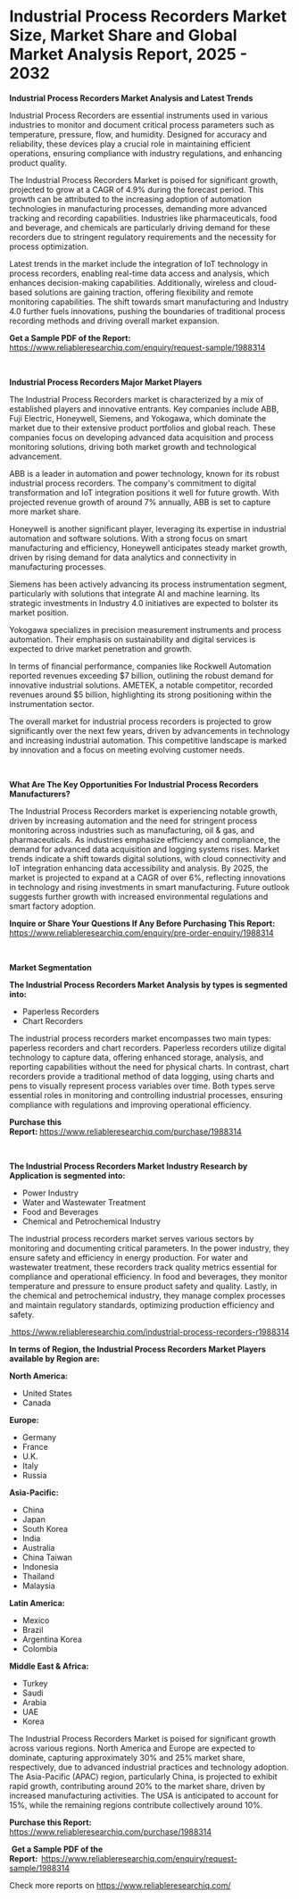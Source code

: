 <p><h1>Industrial Process Recorders Market Size, Market Share and Global Market Analysis Report, 2025 - 2032</h1></p><p><strong>Industrial Process Recorders Market Analysis and Latest Trends</strong></p>
<p><p>Industrial Process Recorders are essential instruments used in various industries to monitor and document critical process parameters such as temperature, pressure, flow, and humidity. Designed for accuracy and reliability, these devices play a crucial role in maintaining efficient operations, ensuring compliance with industry regulations, and enhancing product quality.</p><p>The Industrial Process Recorders Market is poised for significant growth, projected to grow at a CAGR of 4.9% during the forecast period. This growth can be attributed to the increasing adoption of automation technologies in manufacturing processes, demanding more advanced tracking and recording capabilities. Industries like pharmaceuticals, food and beverage, and chemicals are particularly driving demand for these recorders due to stringent regulatory requirements and the necessity for process optimization.</p><p>Latest trends in the market include the integration of IoT technology in process recorders, enabling real-time data access and analysis, which enhances decision-making capabilities. Additionally, wireless and cloud-based solutions are gaining traction, offering flexibility and remote monitoring capabilities. The shift towards smart manufacturing and Industry 4.0 further fuels innovations, pushing the boundaries of traditional process recording methods and driving overall market expansion.</p></p>
<p><strong>Get a Sample PDF of the Report:&nbsp;</strong> <a href="https://www.reliableresearchiq.com/enquiry/request-sample/1988314?utm_campaign=2325&utm_medium=2&utm_source=Github&utm_content=ia&utm_term=07042025&utm_id=industrial-process-recorders">https://www.reliableresearchiq.com/enquiry/request-sample/1988314</a></p>
<p>&nbsp;</p>
<p><strong>Industrial Process Recorders Major Market Players</strong></p>
<p><p>The Industrial Process Recorders market is characterized by a mix of established players and innovative entrants. Key companies include ABB, Fuji Electric, Honeywell, Siemens, and Yokogawa, which dominate the market due to their extensive product portfolios and global reach. These companies focus on developing advanced data acquisition and process monitoring solutions, driving both market growth and technological advancement.</p><p>ABB is a leader in automation and power technology, known for its robust industrial process recorders. The company's commitment to digital transformation and IoT integration positions it well for future growth. With projected revenue growth of around 7% annually, ABB is set to capture more market share.</p><p>Honeywell is another significant player, leveraging its expertise in industrial automation and software solutions. With a strong focus on smart manufacturing and efficiency, Honeywell anticipates steady market growth, driven by rising demand for data analytics and connectivity in manufacturing processes.</p><p>Siemens has been actively advancing its process instrumentation segment, particularly with solutions that integrate AI and machine learning. Its strategic investments in Industry 4.0 initiatives are expected to bolster its market position.</p><p>Yokogawa specializes in precision measurement instruments and process automation. Their emphasis on sustainability and digital services is expected to drive market penetration and growth.</p><p>In terms of financial performance, companies like Rockwell Automation reported revenues exceeding $7 billion, outlining the robust demand for innovative industrial solutions. AMETEK, a notable competitor, recorded revenues around $5 billion, highlighting its strong positioning within the instrumentation sector.</p><p>The overall market for industrial process recorders is projected to grow significantly over the next few years, driven by advancements in technology and increasing industrial automation. This competitive landscape is marked by innovation and a focus on meeting evolving customer needs.</p></p>
<p>&nbsp;</p>
<p><strong>What Are The Key Opportunities For Industrial Process Recorders Manufacturers?</strong></p>
<p><p>The Industrial Process Recorders market is experiencing notable growth, driven by increasing automation and the need for stringent process monitoring across industries such as manufacturing, oil & gas, and pharmaceuticals. As industries emphasize efficiency and compliance, the demand for advanced data acquisition and logging systems rises. Market trends indicate a shift towards digital solutions, with cloud connectivity and IoT integration enhancing data accessibility and analysis. By 2025, the market is projected to expand at a CAGR of over 6%, reflecting innovations in technology and rising investments in smart manufacturing. Future outlook suggests further growth with increased environmental regulations and smart factory adoption.</p></p>
<p><strong>Inquire or Share Your Questions If Any Before Purchasing This Report:</strong> <a href="https://www.reliableresearchiq.com/enquiry/pre-order-enquiry/1988314?utm_campaign=2325&utm_medium=2&utm_source=Github&utm_content=ia&utm_term=07042025&utm_id=industrial-process-recorders">https://www.reliableresearchiq.com/enquiry/pre-order-enquiry/1988314</a></p>
<p>&nbsp;</p>
<p><strong>Market Segmentation</strong></p>
<p><strong>The Industrial Process Recorders Market Analysis by types is segmented into:</strong></p>
<p><ul><li>Paperless Recorders</li><li>Chart Recorders</li></ul></p>
<p><p>The industrial process recorders market encompasses two main types: paperless recorders and chart recorders. Paperless recorders utilize digital technology to capture data, offering enhanced storage, analysis, and reporting capabilities without the need for physical charts. In contrast, chart recorders provide a traditional method of data logging, using charts and pens to visually represent process variables over time. Both types serve essential roles in monitoring and controlling industrial processes, ensuring compliance with regulations and improving operational efficiency.</p></p>
<p><strong>Purchase this Report:&nbsp;</strong><a href="https://www.reliableresearchiq.com/purchase/1988314?utm_campaign=2325&utm_medium=2&utm_source=Github&utm_content=ia&utm_term=07042025&utm_id=industrial-process-recorders">https://www.reliableresearchiq.com/purchase/1988314</a></p>
<p>&nbsp;</p>
<p><strong>The Industrial Process Recorders Market Industry Research by Application is segmented into:</strong></p>
<p><ul><li>Power Industry</li><li>Water and Wastewater Treatment</li><li>Food and Beverages</li><li>Chemical and Petrochemical Industry</li></ul></p>
<p><p>The industrial process recorders market serves various sectors by monitoring and documenting critical parameters. In the power industry, they ensure safety and efficiency in energy production. For water and wastewater treatment, these recorders track quality metrics essential for compliance and operational efficiency. In food and beverages, they monitor temperature and pressure to ensure product safety and quality. Lastly, in the chemical and petrochemical industry, they manage complex processes and maintain regulatory standards, optimizing production efficiency and safety.</p></p>
<p><a href="https://www.reliableresearchiq.com/industrial-process-recorders-r1988314?utm_campaign=2325&utm_medium=2&utm_source=Github&utm_content=ia&utm_term=07042025&utm_id=industrial-process-recorders">&nbsp;https://www.reliableresearchiq.com/industrial-process-recorders-r1988314</a></p>
<p><strong>In terms of Region, the Industrial Process Recorders Market Players available by Region are:</strong></p>
<p>
    <p> <strong> North America: </strong>
        <ul>
            <li>United States</li>
            <li>Canada</li>
        </ul>
        </p> 
    <p> <strong> Europe: </strong>
        <ul>
            <li>Germany</li>
            <li>France</li>
            <li>U.K.</li>
            <li>Italy</li>
            <li>Russia</li>
        </ul>
        </p> 
    <p> <strong> Asia-Pacific: </strong>
        <ul>
            <li>China</li>
            <li>Japan</li>
            <li>South Korea</li>
            <li>India</li>
            <li>Australia</li>
            <li>China Taiwan</li>
            <li>Indonesia</li>
            <li>Thailand</li>
            <li>Malaysia</li>
        </ul>
        </p> 
    <p> <strong> Latin America: </strong>
        <ul>
            <li>Mexico</li>
            <li>Brazil</li>
            <li>Argentina Korea</li>
            <li>Colombia</li>
        </ul>
        </p> 
    <p> <strong> Middle East & Africa: </strong>
        <ul>
            <li>Turkey</li>
            <li>Saudi</li>
            <li>Arabia</li>
            <li>UAE</li>
            <li>Korea</li>
        </ul>
    </p>
    </p>
<p><p>The Industrial Process Recorders Market is poised for significant growth across various regions. North America and Europe are expected to dominate, capturing approximately 30% and 25% market share, respectively, due to advanced industrial practices and technology adoption. The Asia-Pacific (APAC) region, particularly China, is projected to exhibit rapid growth, contributing around 20% to the market share, driven by increased manufacturing activities. The USA is anticipated to account for 15%, while the remaining regions contribute collectively around 10%.</p></p>
<p><strong>Purchase this Report: </strong><a href="https://www.reliableresearchiq.com/purchase/1988314?utm_campaign=2325&utm_medium=2&utm_source=Github&utm_content=ia&utm_term=07042025&utm_id=industrial-process-recorders">https://www.reliableresearchiq.com/purchase/1988314</a></p>
<p>&nbsp;<strong>Get a Sample PDF of the Report:&nbsp;&nbsp;</strong><a href="https://www.reliableresearchiq.com/enquiry/request-sample/1988314?utm_campaign=2325&utm_medium=2&utm_source=Github&utm_content=ia&utm_term=07042025&utm_id=industrial-process-recorders">https://www.reliableresearchiq.com/enquiry/request-sample/1988314</a></p>
<p><strong></strong></p>
<p>Check more reports on <a href="https://www.reliableresearchiq.com/?utm_campaign=2325&utm_medium=2&utm_source=Github&utm_content=ia&utm_term=07042025&utm_id=industrial-process-recorders">https://www.reliableresearchiq.com/</a></p>
